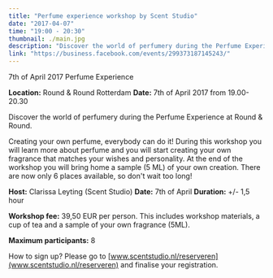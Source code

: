 ```yaml
---
title: "Perfume experience workshop by Scent Studio"
date: "2017-04-07"
time: "19:00 - 20:30"
thumbnail: ./main.jpg
description: "Discover the world of perfumery during the Perfume Experience at Round & Round."
link: "https://business.facebook.com/events/299373187145243/"
---
```


7th of April 2017
Perfume Experience

**Location:** Round & Round Rotterdam
**Date:** 7th of April 2017 from 19.00-20.30

Discover the world of perfumery during the Perfume Experience at Round & Round.

Creating your own perfume, everybody can do it! During this workshop you will learn more about perfume and you will start creating your own fragrance that matches your wishes and personality. At the end of the workshop you will bring home a sample (5 ML) of your own creation. There are now only 6 places available, so don't wait too long!

**Host:** Clarissa Leyting (Scent Studio)
**Date:** 7th of April
**Duration:** +/- 1,5 hour

**Workshop fee:** 39,50 EUR per person. This includes workshop materials, a cup of tea and a sample of your own fragrance (5ML).

**Maximum participants:** 8

How to sign up?
Please go to [www.scentstudio.nl/reserveren](www.scentstudio.nl/reserveren) and finalise your registration.
